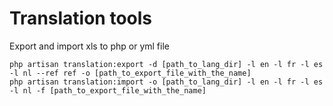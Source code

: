 # Translation tools
Export and import xls to php or yml file


	php artisan translation:export -d [path_to_lang_dir] -l en -l fr -l es -l nl --ref ref -o [path_to_export_file_with_the_name]
	php artisan translation:import -o [path_to_lang_dir] -l en -l fr -l es -l nl -f [path_to_export_file_with_the_name]

